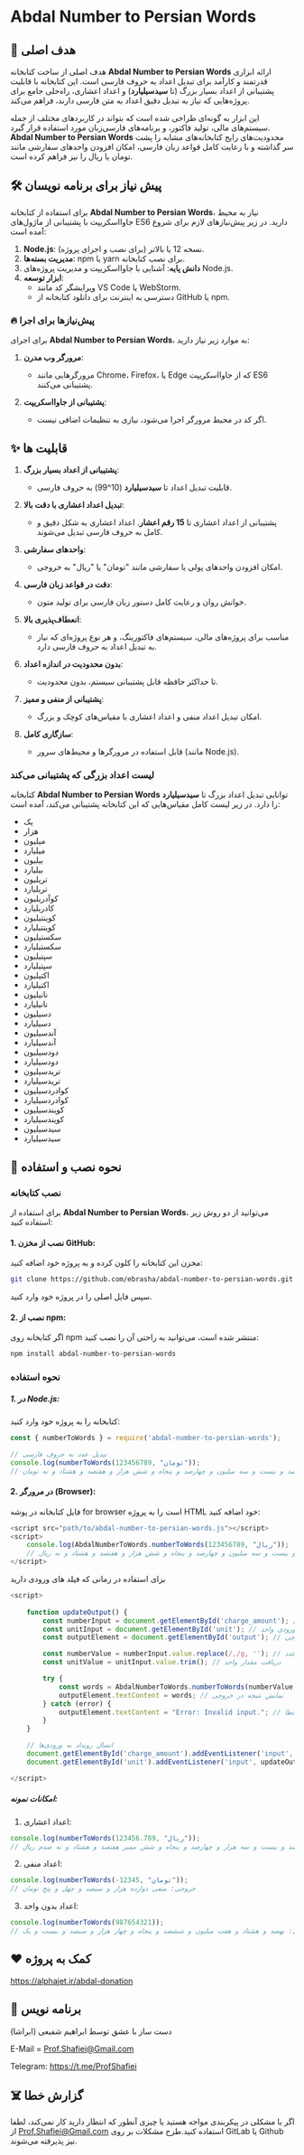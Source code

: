 # Abdal Number to Persian Words




## 💎 هدف اصلی

هدف اصلی از ساخت کتابخانه **Abdal Number to Persian Words** ارائه ابزاری قدرتمند و کارآمد برای تبدیل اعداد به حروف فارسی است. این کتابخانه با قابلیت پشتیبانی از اعداد بسیار بزرگ (تا **سیدسیلیارد**) و اعداد اعشاری، راه‌حلی جامع برای پروژه‌هایی که نیاز به تبدیل دقیق اعداد به متن فارسی دارند، فراهم می‌کند.

این ابزار به گونه‌ای طراحی شده است که بتواند در کاربردهای مختلف از جمله سیستم‌های مالی، تولید فاکتور، و برنامه‌های فارسی‌زبان مورد استفاده قرار گیرد. **Abdal Number to Persian Words** محدودیت‌های رایج کتابخانه‌های مشابه را پشت سر گذاشته و با رعایت کامل قواعد زبان فارسی، امکان افزودن واحدهای سفارشی مانند تومان یا ریال را نیز فراهم کرده است.


## 🛠️ پیش نیاز برای برنامه نویسان
برای استفاده از کتابخانه **Abdal Number to Persian Words**، نیاز به محیط جاوااسکریپت با پشتیبانی از ماژول‌های ES6 دارید. در زیر پیش‌نیازهای لازم برای شروع آمده است:

1. **Node.js**: نسخه 12 یا بالاتر (برای نصب و اجرای پروژه).
2. **مدیریت بسته‌ها**: npm یا yarn برای نصب کتابخانه.
3. **دانش پایه**: آشنایی با جاوااسکریپت و مدیریت پروژه‌های Node.js.
4. **ابزار توسعه**:
    - ویرایشگر کد مانند VS Code یا WebStorm.
    - دسترسی به اینترنت برای دانلود کتابخانه از GitHub یا npm.

### 🔥 پیش‌نیازها برای اجرا

برای اجرای **Abdal Number to Persian Words**، به موارد زیر نیاز دارید:

1. **مرورگر وب مدرن**:
    - مرورگرهایی مانند Chrome، Firefox، یا Edge که از جاوااسکریپت ES6 پشتیبانی می‌کنند.

2. **پشتیبانی از جاوااسکریپت**:
    - اگر کد در محیط مرورگر اجرا می‌شود، نیازی به تنظیمات اضافی نیست.

## ✨ قابلیت ها

1. **پشتیبانی از اعداد بسیار بزرگ**:
    - قابلیت تبدیل اعداد تا **سیدسیلیارد** (10^99) به حروف فارسی.

2. **تبدیل اعداد اعشاری با دقت بالا**:
    - پشتیبانی از اعداد اعشاری تا **15 رقم اعشار**. اعداد اعشاری به شکل دقیق و کامل به حروف فارسی تبدیل می‌شوند.

3. **واحدهای سفارشی**:
    - امکان افزودن واحدهای پولی یا سفارشی مانند "تومان" یا "ریال" به خروجی.

4. **دقت در قواعد زبان فارسی**:
    - خوانش روان و رعایت کامل دستور زبان فارسی برای تولید متون.

5. **انعطاف‌پذیری بالا**:
    - مناسب برای پروژه‌های مالی، سیستم‌های فاکتورینگ، و هر نوع پروژه‌ای که نیاز به تبدیل اعداد به حروف فارسی دارد.

6. **بدون محدودیت در اندازه اعداد**:
    - تا حداکثر حافظه قابل پشتیبانی سیستم، بدون محدودیت.

7. **پشتیبانی از منفی و ممیز**:
    - امکان تبدیل اعداد منفی و اعداد اعشاری با مقیاس‌های کوچک و بزرگ.

8. **سازگاری کامل**:
    - قابل استفاده در مرورگرها و محیط‌های سرور (مانند Node.js).


### لیست اعداد بزرگی که پشتیبانی می‌کند

کتابخانه **Abdal Number to Persian Words** توانایی تبدیل اعداد بزرگ تا **سیدسیلیارد** را دارد. در زیر لیست کامل مقیاس‌هایی که این کتابخانه پشتیبانی می‌کند، آمده است:

- یک
- هزار
- میلیون
- میلیارد
- بیلیون
- بیلیارد
- تریلیون
- تریلیارد
- کوآدریلیون
- کادریلیارد
- کوینتیلیون
- کوینتیلیارد
- سکستیلیون
- سکستیلیارد
- سپتیلیون
- سپتیلیارد
- اکتیلیون
- اکتیلیارد
- نانیلیون
- نانیلیارد
- دسیلیون
- دسیلیارد
- آندسیلیون
- آندسیلیارد
- دودسیلیون
- دودسیلیارد
- تریدسیلیون
- تریدسیلیارد
- کوادردسیلیون
- کوادردسیلیارد
- کویندسیلیون
- کویندسیلیارد
- سیدسیلیون
- سیدسیلیارد

## 🚀 نحوه نصب و استفاده

### نصب کتابخانه

برای استفاده از **Abdal Number to Persian Words**، می‌توانید از دو روش زیر استفاده کنید:

#### 1. **نصب از مخزن GitHub**:
مخزن این کتابخانه را کلون کرده و به پروژه خود اضافه کنید:
```bash
git clone https://github.com/ebrasha/abdal-number-to-persian-words.git
```
سپس فایل اصلی را در پروژه خود وارد کنید.

#### 2. **نصب از npm**:

اگر کتابخانه روی npm منتشر شده است، می‌توانید به راحتی آن را نصب کنید:
```bash
npm install abdal-number-to-persian-words
```

### نحوه استفاده

##### 1. در Node.js:
کتابخانه را به پروژه خود وارد کنید:
```javascript
const { numberToWords } = require('abdal-number-to-persian-words');

// تبدیل عدد به حروف فارسی
console.log(numberToWords(123456789, "تومان"));
// خروجی: صد و بیست و سه میلیون و چهارصد و پنجاه و شش هزار و هفتصد و هشتاد و نه تومان

```

#### 2. در مرورگر (Browser):

فایل کتابخانه در پوشه for browser است را به پروژه HTML خود اضافه کنید:

```javascript
<script src="path/to/abdal-number-to-persian-words.js"></script>
<script>
    console.log(AbdalNumberToWords.numberToWords(123456789, "ریال"));
    // خروجی: صد و بیست و سه میلیون و چهارصد و پنجاه و شش هزار و هفتصد و هشتاد و نه ریال
</script>

```
برای استفاده در زمانی که فیلد های ورودی دارید

```javascript
<script>
 
    function updateOutput() {
        const numberInput = document.getElementById('charge_amount'); // دریافت ورودی عدد
        const unitInput = document.getElementById('unit'); // دریافت ورودی واحد
        const outputElement = document.getElementById('output'); // دریافت خروجی

        const numberValue = numberInput.value.replace(/,/g, ''); // حذف کاما از ورودی عدد
        const unitValue = unitInput.value.trim(); // دریافت مقدار واحد

        try {
            const words = AbdalNumberToWords.numberToWords(numberValue, unitValue); // تبدیل عدد به حروف فارسی
            outputElement.textContent = words; // نمایش نتیجه در خروجی
        } catch (error) {
            outputElement.textContent = "Error: Invalid input."; // نمایش پیام خطا
        }
    }

    // اتصال رویداد به ورودی‌ها
    document.getElementById('charge_amount').addEventListener('input', updateOutput);
    document.getElementById('unit').addEventListener('input', updateOutput);

</script>
```

##### امکانات نمونه:

1. اعداد اعشاری:
```javascript
console.log(numberToWords(123456.789, "ریال"));
// خروجی: صد و بیست و سه هزار و چهارصد و پنجاه و شش ممیز هفتصد و هشتاد و نه صدم ریال

```


2. اعداد منفی:
```javascript
console.log(numberToWords(-12345, "تومان"));
// خروجی: منفی دوازده هزار و سیصد و چهل و پنج تومان

```

3. اعداد بدون واحد:
```javascript
console.log(numberToWords(987654321));
// خروجی: نهصد و هشتاد و هفت میلیون و ششصد و پنجاه و چهار هزار و سیصد و بیست و یک

```
 
## ❤️ کمک به پروژه

https://alphajet.ir/abdal-donation

## 🤵 برنامه نویس
دست ساز با عشق توسط ابراهیم شفیعی (ابراشا)

E-Mail = Prof.Shafiei@Gmail.com

Telegram: https://t.me/ProfShafiei

## ☠️ گزارش خطا

اگر با مشکلی در پیکربندی مواجه هستید یا چیزی آنطور که انتظار دارید کار نمی‌کند، لطفا از Prof.Shafiei@Gmail.com استفاده کنید.طرح مشکلات بر روی  GitLab یا Github نیز پذیرفته می‌شوند.



